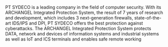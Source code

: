 PT SYDECO is a leading company in the field of computer security. With its ARCHANGEL Integrated Protection System, the result of 7 years of research and development, which includes 3 next-generation firewalls, state-of-the-art IDS/IPS and DPI, PT SYDECO offers the best protection against cyberattacks. The ARCHANGEL Integrated Protection System protects DATA, network and devices of information systems and industrial systems as well as IoT and ICS terminals and enables safe remote working
